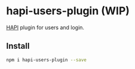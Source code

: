 # hapi-users-plugin (WIP)

[HAPI](http://hapijs.com/) plugin for users and login.

## Install

```bash
npm i hapi-users-plugin --save
```